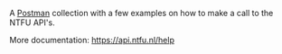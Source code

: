 A [Postman](https://www.postman.com/) collection with a few examples on how to make a call to the NTFU API's.

More documentation: https://api.ntfu.nl/help
